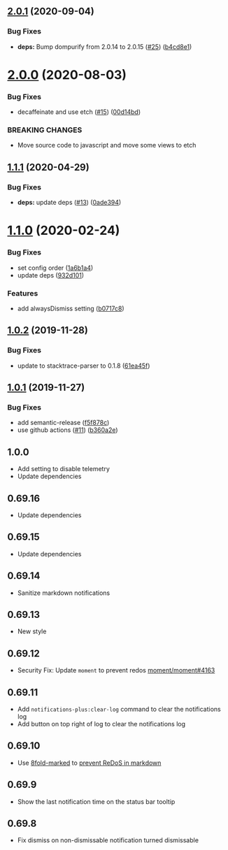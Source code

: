 ## [2.0.1](https://github.com/UziTech/notifications/compare/v2.0.0...v2.0.1) (2020-09-04)


### Bug Fixes

* **deps:** Bump dompurify from 2.0.14 to 2.0.15 ([#25](https://github.com/UziTech/notifications/issues/25)) ([b4cd8e1](https://github.com/UziTech/notifications/commit/b4cd8e1376874eec4471de48ee037832f5111dc7))

# [2.0.0](https://github.com/UziTech/notifications/compare/v1.1.1...v2.0.0) (2020-08-03)


### Bug Fixes

* decaffeinate and use etch ([#15](https://github.com/UziTech/notifications/issues/15)) ([00d14bd](https://github.com/UziTech/notifications/commit/00d14bd70d611ed59318013285506b2c1a95360a))


### BREAKING CHANGES

* Move source code to javascript and move some views to etch

## [1.1.1](https://github.com/UziTech/notifications/compare/v1.1.0...v1.1.1) (2020-04-29)


### Bug Fixes

* **deps:** update deps ([#13](https://github.com/UziTech/notifications/issues/13)) ([0ade394](https://github.com/UziTech/notifications/commit/0ade394eda053101e48ba0688b919bd3f326b7f2))

# [1.1.0](https://github.com/UziTech/notifications/compare/v1.0.2...v1.1.0) (2020-02-24)


### Bug Fixes

* set config order ([1a6b1a4](https://github.com/UziTech/notifications/commit/1a6b1a4ca779a80789e2ceb40c003836c14ac2f5))
* update deps ([932d101](https://github.com/UziTech/notifications/commit/932d101da9fb41e659253158297f2c3d2933e753))


### Features

* add alwaysDismiss setting ([b0717c8](https://github.com/UziTech/notifications/commit/b0717c8defd3dd878edd43ba8a25b299f83a6be0))

## [1.0.2](https://github.com/UziTech/notifications/compare/v1.0.1...v1.0.2) (2019-11-28)


### Bug Fixes

* update to stacktrace-parser to 0.1.8 ([61ea45f](https://github.com/UziTech/notifications/commit/61ea45ff7fa481925399f480558c2383da7e6a6b))

## [1.0.1](https://github.com/UziTech/notifications/compare/v1.0.0...v1.0.1) (2019-11-27)


### Bug Fixes

* add semantic-release ([f5f878c](https://github.com/UziTech/notifications/commit/f5f878cff283e9af8896e61c43b283221f8507d1))
* use github actions ([#11](https://github.com/UziTech/notifications/issues/11)) ([b360a2e](https://github.com/UziTech/notifications/commit/b360a2e5b9bdcb3f9dedf9eebd626aeceb104e34))

## 1.0.0
* Add setting to disable telemetry
* Update dependencies

## 0.69.16
* Update dependencies

## 0.69.15
* Update dependencies

## 0.69.14
* Sanitize markdown notifications

## 0.69.13
* New style

## 0.69.12
* Security Fix: Update `moment` to prevent redos [moment/moment#4163](https://github.com/moment/moment/issues/4163)

## 0.69.11
* Add `notifications-plus:clear-log` command to clear the notifications log
* Add button on top right of log to clear the notifications log

## 0.69.10
* Use [8fold-marked](https://www.npmjs.com/package/8fold-marked) to [prevent ReDoS in markdown](https://github.com/chjj/marked/issues/937)

## 0.69.9
* Show the last notification time on the status bar tooltip

## 0.69.8
* Fix dismiss on non-dismissable notification turned dismissable
